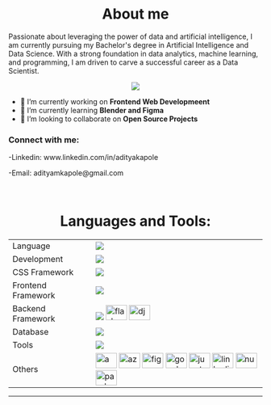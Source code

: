 <h1 align="center">About me </h1>

Passionate about leveraging the power of data and artificial intelligence, I am currently pursuing my Bachelor's degree in Artificial Intelligence and Data Science. With a strong foundation in data analytics, machine learning, and programming, I am driven to carve a successful career as a Data Scientist.

  
<p align="center">
  <img src="https://readme-typing-svg.herokuapp.com?color=FFA500&size=30&center=true&vCenter=true&width=600&height=60&lines=Welcome+to+my+GitHub+Profile!;I'm+Aditya+Kapole;Nice+to+meet+you!">
</p>

- 🔭 I’m currently working on **Frontend Web Developmeent**
- 🌱 I’m currently learning **Blender and Figma**
- 👯 I’m looking to collaborate on **Open Source Projects**

<div>

<h3>Connect with me:</h3>
<p>-Linkedin: www.linkedin.com/in/adityakapole</p>
<P>-Email: adityamkapole@gmail.com</P>
<div>
<br>
<h1 align="center">Languages and Tools:</h1>
<table align="center">
<tr>
<td>Language</td>
<td>
    <img src="https://skillicons.dev/icons?i=c,cpp,java,python" />
</a> 
</td>
</tr>

<tr>
<td>Development</td>
<td>
    <img src="https://skillicons.dev/icons?i=html,css,scss,javascript,typescript,php" />
  </a>
</td>
</tr>

<tr>
<td>CSS Framework</td>
<td> 
    <img src="https://skillicons.dev/icons?i=bootstrap,tailwind" />
  </a>
 </td>
</tr>
<tr>
<td>Frontend Framework</td>
<td>
    <img src="https://skillicons.dev/icons?i=react,next" />
  </a>
 </td>
</tr>

<tr>
<td>Backend Framework</td>
<td> 
    <img src="https://skillicons.dev/icons?i=nodejs,express" />
    <img src="https://cdn.jsdelivr.net/gh/devicons/devicon/icons/flask/flask-original.svg" height="30" width="42" alt="flask logo"  />
  <img src="https://cdn.jsdelivr.net/gh/devicons/devicon/icons/django/django-plain.svg" height="30" width="42" alt="django logo"  />
   </a>
</td>
</tr>


<tr>
<td>Database</td>
<td> 
    <img src="https://skillicons.dev/icons?i=mysql,mongodb" />
   </a>
</td>
</tr>
<tr>
<td>Tools</td>
<td> 
    <img src="https://skillicons.dev/icons?i=git,github,vscode,eclipse,docker,replit,stackoverflow,postman" />
    
  </a>
</td>
</tr>
<td>Others </td>
<td> 
   <img src="https://cdn.jsdelivr.net/gh/devicons/devicon/icons/amazonwebservices/amazonwebservices-original.svg" height="30" width="42" alt="amazonwebservices logo"  />
  <img src="https://cdn.jsdelivr.net/gh/devicons/devicon/icons/azure/azure-original.svg" height="30" width="42" alt="azure logo"  />
    <img src="https://cdn.jsdelivr.net/gh/devicons/devicon/icons/figma/figma-original.svg" height="30" width="42" alt="figma logo"  />
  <img src="https://cdn.jsdelivr.net/gh/devicons/devicon/icons/googlecloud/googlecloud-original.svg" height="30" width="42" alt="googlecloud logo"  />
  <img src="https://cdn.jsdelivr.net/gh/devicons/devicon/icons/jupyter/jupyter-original.svg" height="30" width="42" alt="jupyter logo"  />
  <img src="https://cdn.jsdelivr.net/gh/devicons/devicon/icons/linkedin/linkedin-original.svg" height="30" width="42" alt="linkedin logo"  />
    <img src="https://cdn.jsdelivr.net/gh/devicons/devicon/icons/numpy/numpy-original.svg" height="30" width="42" alt="numpy logo"  />
  <img src="https://cdn.jsdelivr.net/gh/devicons/devicon/icons/pandas/pandas-original.svg" height="30" width="42" alt="pandas logo"  />

  </a>
</td>
</tr>
</table>
</div>

<hr>
<p>

</div>
<div align='center'>

<!---
adityakapole/adityakapole is a ✨ special ✨ repository because its `README.md` (this file) appears on your GitHub profile.
You can click the Preview link to take a look at your changes.
--->
